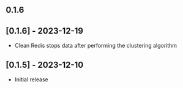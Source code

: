 ## 0.1.6

## [0.1.6] - 2023-12-19

- Clean Redis stops data after performing the clustering algorithm

## [0.1.5] - 2023-12-10

- Initial release
